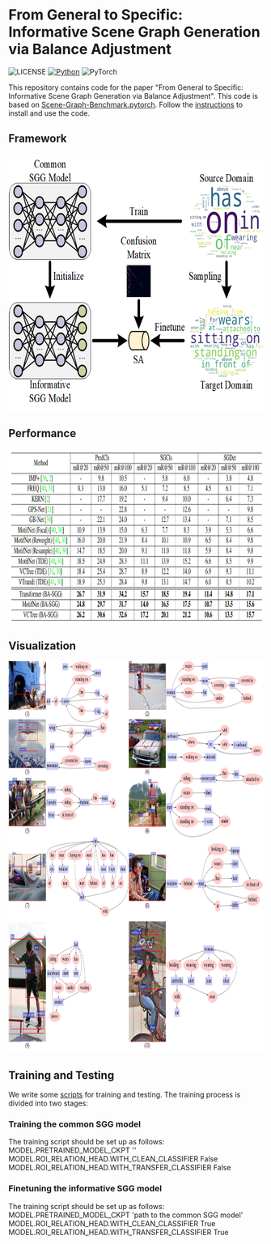 # From General to Specific: Informative Scene Graph Generation via Balance Adjustment

![LICENSE](https://img.shields.io/badge/license-MIT-green)
[![Python](https://img.shields.io/badge/python-3.7-blue.svg)](https://www.python.org/)
![PyTorch](https://img.shields.io/badge/pytorch-1.2.0-%237732a8)

This repository contains code for the paper "From General to Specific: Informative Scene Graph Generation via Balance Adjustment". This code is based on [Scene-Graph-Benchmark.pytorch](https://github.com/KaihuaTang/Scene-Graph-Benchmark.pytorch). Follow the [instructions](https://github.com/KaihuaTang/Scene-Graph-Benchmark.pytorch) to install and use the code. 
## Framework
<div align=center><img width="672" height="508" src=demo/framework_G2ST.png/></div>

## Performance
<div align=center><img width="938" height="345" src=demo/performance.png/></div>

## Visualization
<div align=center><img width="994" height="774" src=demo/vis_res_supp1.png/></div>

## Training and Testing 
We write some [scripts](https://github.com/ZhuGeKongKong/SSG-G2S/tree/main/scripts) for training and testing.
The training process is divided into two stages:
### Training the common SGG model
The training script should be set up as follows: \
    MODEL.PRETRAINED_MODEL_CKPT '' \
    MODEL.ROI_RELATION_HEAD.WITH_CLEAN_CLASSIFIER False \
    MODEL.ROI_RELATION_HEAD.WITH_TRANSFER_CLASSIFIER False  
### Finetuning the informative SGG model
The training script should be set up as follows: \
    MODEL.PRETRAINED_MODEL_CKPT 'path to the common SGG model' \
    MODEL.ROI_RELATION_HEAD.WITH_CLEAN_CLASSIFIER True \
    MODEL.ROI_RELATION_HEAD.WITH_TRANSFER_CLASSIFIER True  

